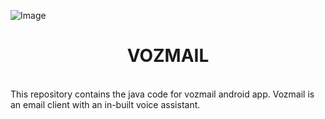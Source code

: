 ![Image](vozmail/app/src/main/res/drawable/app_logo.png?raw=true "Banner")<h1 align="center">VOZMAIL</h1>
<br>
This repository contains the java code for vozmail android app.
Vozmail is an email client with an in-built voice assistant.
